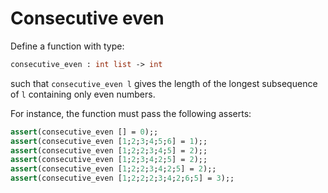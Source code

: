 # Consecutive even

Define a function with type:
```ocaml
consecutive_even : int list -> int
```
such that `consecutive_even l` gives the length of the longest subsequence of `l` containing only even numbers.

For instance, the function must pass the following asserts:
```ocaml
assert(consecutive_even [] = 0);;
assert(consecutive_even [1;2;3;4;5;6] = 1);; 
assert(consecutive_even [1;2;2;3;4;5] = 2);;
assert(consecutive_even [1;2;3;4;2;5] = 2);;
assert(consecutive_even [1;2;2;3;4;2;5] = 2);;
assert(consecutive_even [1;2;2;2;3;4;2;6;5] = 3);;
```
